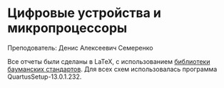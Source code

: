 # Цифровые устройства и микропроцессоры

Преподователь: Денис Алексеевич Семеренко

Все отчеты были сделаны в LaTeX, с использованием [библиотеки бауманских стандартов](https://github.com/Orianti/bmstu-latex-class). Для всех схем использовалась программа QuartusSetup-13.0.1.232.
